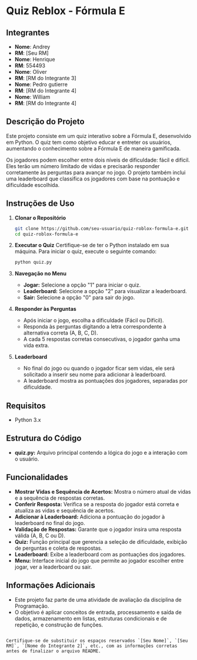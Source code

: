 # Quiz Reblox - Fórmula E

## Integrantes

- **Nome**: Andrey
- **RM**: [Seu RM]
- **Nome**: Henrique
- **RM**: 554493
- **Nome**: Oliver
- **RM**: [RM do Integrante 3]
- **Nome**: Pedro gutierre
- **RM**: [RM do Integrante 4]
- **Nome**: William
- **RM**: [RM do Integrante 4]

## Descrição do Projeto

Este projeto consiste em um quiz interativo sobre a Fórmula E, desenvolvido em Python. O quiz tem como objetivo educar e entreter os usuários, aumentando o conhecimento sobre a Fórmula E de maneira gamificada. 

Os jogadores podem escolher entre dois níveis de dificuldade: fácil e difícil. Eles terão um número limitado de vidas e precisarão responder corretamente às perguntas para avançar no jogo. O projeto também inclui uma leaderboard que classifica os jogadores com base na pontuação e dificuldade escolhida.

## Instruções de Uso

1. **Clonar o Repositório**
   ```sh
   git clone https://github.com/seu-usuario/quiz-roblox-formula-e.git
   cd quiz-roblox-formula-e
   ```

2. **Executar o Quiz**
   Certifique-se de ter o Python instalado em sua máquina. Para iniciar o quiz, execute o seguinte comando:
   ```sh
   python quiz.py
   ```

3. **Navegação no Menu**
   - **Jogar:** Selecione a opção "1" para iniciar o quiz.
   - **Leaderboard:** Selecione a opção "2" para visualizar a leaderboard.
   - **Sair:** Selecione a opção "0" para sair do jogo.

4. **Responder às Perguntas**
   - Após iniciar o jogo, escolha a dificuldade (Fácil ou Difícil).
   - Responda às perguntas digitando a letra correspondente à alternativa correta (A, B, C, D).
   - A cada 5 respostas corretas consecutivas, o jogador ganha uma vida extra.

5. **Leaderboard**
   - No final do jogo ou quando o jogador ficar sem vidas, ele será solicitado a inserir seu nome para adicionar à leaderboard.
   - A leaderboard mostra as pontuações dos jogadores, separadas por dificuldade.

## Requisitos

- Python 3.x

## Estrutura do Código

- **quiz.py:** Arquivo principal contendo a lógica do jogo e a interação com o usuário.

## Funcionalidades

- **Mostrar Vidas e Sequência de Acertos:** Mostra o número atual de vidas e a sequência de respostas corretas.
- **Conferir Resposta:** Verifica se a resposta do jogador está correta e atualiza as vidas e sequência de acertos.
- **Adicionar à Leaderboard:** Adiciona a pontuação do jogador à leaderboard no final do jogo.
- **Validação de Respostas:** Garante que o jogador insira uma resposta válida (A, B, C ou D).
- **Quiz:** Função principal que gerencia a seleção de dificuldade, exibição de perguntas e coleta de respostas.
- **Leaderboard:** Exibe a leaderboard com as pontuações dos jogadores.
- **Menu:** Interface inicial do jogo que permite ao jogador escolher entre jogar, ver a leaderboard ou sair.

## Informações Adicionais

- Este projeto faz parte de uma atividade de avaliação da disciplina de Programação.
- O objetivo é aplicar conceitos de entrada, processamento e saída de dados, armazenamento em listas, estruturas condicionais e de repetição, e construção de funções.
```

Certifique-se de substituir os espaços reservados `[Seu Nome]`, `[Seu RM]`, `[Nome do Integrante 2]`, etc., com as informações corretas antes de finalizar o arquivo README.

